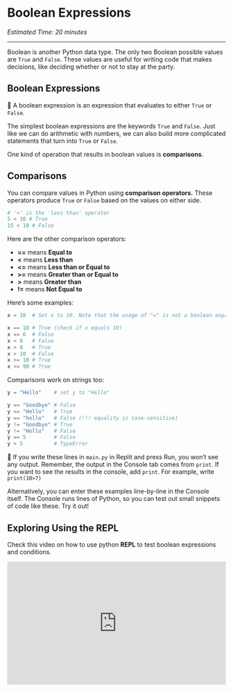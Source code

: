# Boolean Expressions

_Estimated Time: 20 minutes_

---

Boolean is another Python data type. The only two Boolean possible values are `True` and `False`. These values are useful for writing code that makes decisions, like deciding whether or not to stay at the party.

## Boolean Expressions

<aside>

📗 A boolean expression is an expression that evaluates to either `True` or `False`.

</aside>

The simplest boolean expressions are the keywords `True` and `False`. Just like
we can do arithmetic with numbers, we can also build more complicated statements
that turn into `True` or `False`.

One kind of operation that results in boolean values is **comparisons**.

## Comparisons

You can compare values in Python using **comparison operators.** These operators produce `True` or `False` based on the values on either side.

```python
# '<' is the 'less than' operator
5 < 10 # True
15 < 10 # False
```

Here are the other comparison operators:

- **==** means **Equal to**
- **<** means **Less than**
- **<=** means **Less than or Equal to**
- **>=** means **Greater than or Equal to**
- **>** means **Greater than**
- **!=** means **Not Equal to**

Here’s some examples:

```python
x = 10  # Set x to 10. Note that the usage of "=" is not a boolean expression.

x == 10 # True (check if x equals 10)
x == 6  # False
x < 8   # False
x > 8   # True
x > 10  # False
x >= 10 # True
x <= 90 # True
```

Comparisons work on strings too:

```python
y = "Hello"    # set y to "Hello"

y == "Goodbye" # False
y == "Hello"   # True
y == "hello"   # False (!!! equality is case-sensitive)
y != "Goodbye" # True
y != "Hello"   # False
y == 5         # False
y > 5          # TypeError
```

<aside>

📌 If you write these lines in `main.py` in Replit and press Run, you won’t see any output. Remember, the output in the Console tab comes from `print`. If you want to see the results in the console, add `print`. For example, write `print(10>7)`

Alternatively, you can enter these examples line-by-line in the Console itself. The Console runs lines of Python, so you can test out small snippets of code like these. Try it out!

</aside>

## Exploring Using the REPL

Check this video on how to use python **REPL** to test boolean expressions and conditions.

<div style="position: relative; padding-bottom: 56.25%; height: 0;"><iframe src="https://www.loom.com/embed/9dfafa43e05d471e80b7adc52960137e" frameborder="0" webkitallowfullscreen mozallowfullscreen allowfullscreen style="position: absolute; top: 0; left: 0; width: 100%; height: 100%;"></iframe></div>

